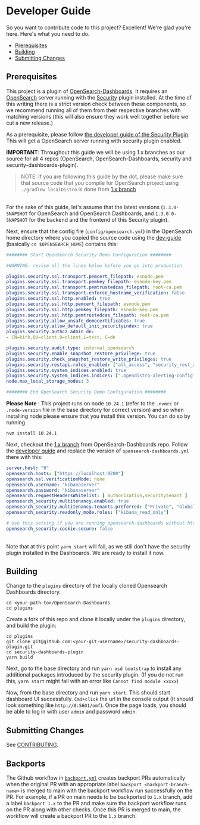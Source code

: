 # Developer Guide
So you want to contribute code to this project? Excellent! We're glad you're here. Here's what you need to do.

- [Prerequisites](#prerequisites)
- [Building](#building)
- [Submitting Changes](#submitting-changes)

## Prerequisites

This project is a plugin of [OpenSearch-Dashboards](**https://github.com/opensearch-project/OpenSearch-Dashboards). It requires an [OpenSearch](https://github.com/opensearch-project/OpenSearch) server running with the [Security](https://github.com/opensearch-project/security) plugin installed. At the time of this writing there is a strict version check between these components, so we recommend running all of them from their respective branches with matching versions (this will also ensure they work well together before we cut a new release.)

As a prerequisite, please follow [the developer guide of the Security Plugin](https://github.com/opensearch-project/security/blob/main/DEVELOPER_GUIDE.md). This will get a OpenSearch server running with security plugin enabled. 

**IMPORTANT**: Throughout this guide we will be using 1.x branches as our source for all 4 repos (OpenSearch, OpenSearch-Dashboards, security and security-dashboards-plugin).

> NOTE: If you are following this guide by the dot, please make sure that source code that you compile for OpenSearch project using `./gradlew localDistro` is done from [1.x branch](https://github.com/opensearch-project/OpenSearch/tree/1.x)

\
For the sake of this guide, let's assume that the latest versions (`1.3.0-SNAPSHOT` for OpenSearch and OpenSearch Dashboards, and `1.3.0.0-SNAPSHOT` for the backend and the frontend of this Security plugin).

Next, ensure that the config file (`config/opensearch.yml`) in the OpenSearch home directory where you copied the source code using the [dev-guide](https://github.com/opensearch-project/security/blob/main/DEVELOPER_GUIDE.md#:~:text=export%20OPENSEARCH_HOME%3D~/Test/opensearch%2D1.3.0%2DSNAPSHOT) (basically `cd $OPENSEARCH_HOME`) contains this:

```yaml
######## Start OpenSearch Security Demo Configuration ########

#WARNING: revise all the lines below before you go into production

plugins.security.ssl.transport.pemcert_filepath: esnode.pem
plugins.security.ssl.transport.pemkey_filepath: esnode-key.pem
plugins.security.ssl.transport.pemtrustedcas_filepath: root-ca.pem
plugins.security.ssl.transport.enforce_hostname_verification: false
plugins.security.ssl.http.enabled: true
plugins.security.ssl.http.pemcert_filepath: esnode.pem
plugins.security.ssl.http.pemkey_filepath: esnode-key.pem
plugins.security.ssl.http.pemtrustedcas_filepath: root-ca.pem
plugins.security.allow_unsafe_democertificates: true
plugins.security.allow_default_init_securityindex: true
plugins.security.authcz.admin_dn:
- CN=kirk,OU=client,O=client,L=test, C=de

plugins.security.audit.type: internal_opensearch
plugins.security.enable_snapshot_restore_privilege: true
plugins.security.check_snapshot_restore_write_privileges: true
plugins.security.restapi.roles_enabled: ["all_access", "security_rest_api_access"]
plugins.security.system_indices.enabled: true
plugins.security.system_indices.indices: [".opendistro-alerting-config", ".opendistro-alerting-alert*", ".opendistro-anomaly-results*", ".opendistro-anomaly-detector*", ".opendistro-anomaly-checkpoints", ".opendistro-anomaly-detection-state", ".opendistro-reports-*", ".opendistro-notifications-*", ".opendistro-notebooks", ".opensearch-observability", ".opendistro-asynchronous-search-response*", ".replication-metadata-store"]
node.max_local_storage_nodes: 3

######## End OpenSearch Security Demo Configuration ########
```


**Please Note** : This project runs on node `10.24.1` (refer to the `.nvmrc` or `.node-version` file in the base directory for correct version) and so when installing node please ensure that you install this version. You can do so by running 
```script 
nvm install 10.24.1
```


Next, checkout the [1.x branch](https://github.com/opensearch-project/OpenSearch-Dashboards/tree/1.x) from OpenSearch-Dashboards repo. Follow the [developer guide](https://github.com/opensearch-project/OpenSearch-Dashboards/blob/1.x/DEVELOPER_GUIDE.md) and replace the version of `opensearch-dashboards.yml` there with this:


```yaml
server.host: "0"
opensearch.hosts: ["https://localhost:9200"]
opensearch.ssl.verificationMode: none
opensearch.username: "kibanaserver"
opensearch.password: "kibanaserver"
opensearch.requestHeadersWhitelist: [ authorization,securitytenant ]
opensearch_security.multitenancy.enabled: true
opensearch_security.multitenancy.tenants.preferred: ["Private", "Global"]
opensearch_security.readonly_mode.roles: ["kibana_read_only"]

# Use this setting if you are running opensearch-dashboards without https
opensearch_security.cookie.secure: false
```

\
Note that at this point `yarn start` will fail, as we still don't have the security plugin installed in the Dashboards. We are ready to install it now.


## Building

Change to the `plugins` directory of the locally cloned Opensearch Dashboards directory.
```
cd <your-path-to>/OpenSearch-Dashboards
cd plugins
```

Create a fork of this repo and clone it locally under the `plugins` directory, and build the plugin:

```
cd plugins
git clone git@github.com:<your-git-username>/security-dashboards-plugin.git
cd security-dashboards-plugin
yarn build
```

Next, go to the base directory and run `yarn osd bootstrap` to install any additional packages introduced by the security plugin. (If you do not run this, `yarn start` might fail with an error like `Cannot find module xxxxx`)


Now, from the base directory and run `yarn start`. This should start dashboard UI successfully. `Cmd+click` the url in the console output (It should look something like `http://0:5601/omf`). Once the page loads, you should be able to log in with user `admin` and password `admin`.

## Submitting Changes

See [CONTRIBUTING](CONTRIBUTING.md).

## Backports

The Github workflow in [`backport.yml`](.github/workflows/backport.yml) creates backport PRs automatically when the 
original PR with an appropriate label `backport <backport-branch-name>` is merged to main with the backport workflow 
run successfully on the PR. For example, if a PR on main needs to be backported to `1.x` branch, add a label 
`backport 1.x` to the PR and make sure the backport workflow runs on the PR along with other checks. Once this PR is 
merged to main, the workflow will create a backport PR to the `1.x` branch.